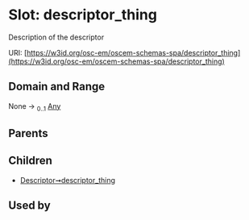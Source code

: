 
# Slot: descriptor_thing

Description of the descriptor

URI: [https://w3id.org/osc-em/oscem-schemas-spa/descriptor_thing](https://w3id.org/osc-em/oscem-schemas-spa/descriptor_thing)


## Domain and Range

None &#8594;  <sub>0..1</sub> [Any](Any.md)

## Parents


## Children

 *  [Descriptor➞descriptor_thing](Descriptor_descriptor_thing.md)

## Used by

